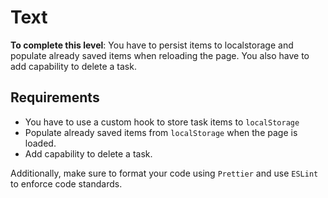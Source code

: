 # Text

**To complete this level**: You have to persist items to localstorage and populate already saved items when reloading the page. You also have to add capability to delete a task.

## Requirements

- You have to use a custom hook to store task items to `localStorage`
- Populate already saved items from `localStorage` when the page is loaded.
- Add capability to delete a task.

Additionally, make sure to format your code using `Prettier` and use `ESLint` to enforce code standards.
